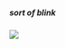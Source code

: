 ##### sort of blink
![](https://github.com/r23j5a/ibits/blob/0f7566f3e3d7f05745ccc3bd644b76682bf9e997/sort_of_blink/sort_of_blink.gif)
